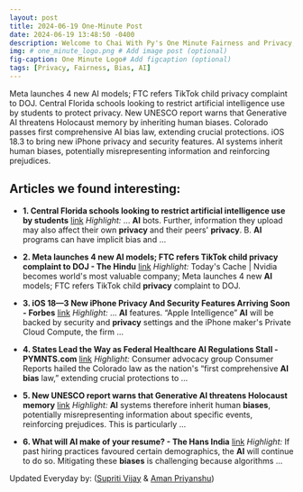 ```yaml
---
layout: post
title: 2024-06-19 One-Minute Post
date: 2024-06-19 13:48:50 -0400
description: Welcome to Chai With Py's One Minute Fairness and Privacy, which aims to provide you the current happenings in the world of Fairness, Privacy, and AI.
img: # one_minute_logo.png # Add image post (optional)
fig-caption: One Minute Logo# Add figcaption (optional)
tags: [Privacy, Fairness, Bias, AI]
---
```


Meta launches 4 new AI models; FTC refers TikTok child privacy complaint to DOJ. Central Florida schools looking to restrict artificial intelligence use by students to protect privacy. New UNESCO report warns that Generative AI threatens Holocaust memory by inheriting human biases. Colorado passes first comprehensive AI bias law, extending crucial protections. iOS 18.3 to bring new iPhone privacy and security features. AI systems inherit human biases, potentially misrepresenting information and reinforcing prejudices.

## Articles we found interesting:

- **1. Central Florida schools looking to restrict <b>artificial intelligence</b> use by students** [link](https://www.clickorlando.com/news/local/2024/06/18/central-florida-schools-looking-to-restrict-artificial-intelligence-use-by-students/)
_Highlight:_ ... <b>AI</b> bots. Further, information they upload may also affect their own <b>privacy</b> and their peers&#39; <b>privacy</b>. B. <b>AI</b> programs can have implicit bias and&nbsp;...

- **2. Meta launches 4 new <b>AI</b> models; FTC refers TikTok child <b>privacy</b> complaint to DOJ - The Hindu** [link](https://www.thehindu.com/sci-tech/technology/todays-cache-nvidia-becomes-worlds-most-valuable-company-meta-launches-4-new-ai-models-ftc-refers-tiktok-child-privacy-complaint-to-doj/article68307136.ece)
_Highlight:_ Today&#39;s Cache | Nvidia becomes world&#39;s most valuable company; Meta launches 4 new <b>AI</b> models; FTC refers TikTok child <b>privacy</b> complaint to DOJ.

- **3. iOS 18—3 New iPhone <b>Privacy</b> And Security Features Arriving Soon - Forbes** [link](https://www.forbes.com/sites/kateoflahertyuk/2024/06/19/ios-18-3-new-iphone-privacy-and-security-features-arriving-soon/)
_Highlight:_ ... <b>AI</b> features. “Apple Intelligence” <b>AI</b> will be backed by security and <b>privacy</b> settings and the iPhone maker&#39;s Private Cloud Compute, the firm&nbsp;...

- **4. States Lead the Way as Federal Healthcare <b>AI</b> Regulations Stall - PYMNTS.com** [link](https://www.pymnts.com/cpi-posts/states-lead-the-way-as-federal-healthcare-ai-regulations-stall/)
_Highlight:_ Consumer advocacy group Consumer Reports hailed the Colorado law as the nation&#39;s “first comprehensive <b>AI bias</b> law,” extending crucial protections to&nbsp;...

- **5. New UNESCO report warns that Generative <b>AI</b> threatens Holocaust memory** [link](https://www.unesco.org/en/articles/new-unesco-report-warns-generative-ai-threatens-holocaust-memory)
_Highlight:_ <b>AI</b> systems therefore inherit human <b>biases</b>, potentially misrepresenting information about specific events, reinforcing prejudices. This is particularly&nbsp;...

- **6. What will <b>AI</b> make of your resume? - The Hans India** [link](https://www.thehansindia.com/hans/opinion/news-analysis/what-will-ai-make-of-your-resume-885662)
_Highlight:_ If past hiring practices favoured certain demographics, the <b>AI</b> will continue to do so. Mitigating these <b>biases</b> is challenging because algorithms&nbsp;...


Updated Everyday by: (<a href="https://supritivijay.github.io/">Supriti Vijay</a> & <a href="https://amanpriyanshu.github.io/">Aman Priyanshu</a>)
